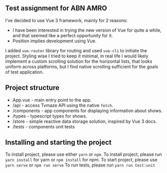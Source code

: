## Test assignment for ABN AMRO

I've decided to use Vue 3 framework, mainly for 2 reasons:

- I have been interested in trying the new version of Vue for quite a while, and that seemed like a perfect opportunity for it.
- Position implies development using Vue.

I added `vue-router` library for routing and used `vue-cli` to initiate the project.
Styling wise I tried to keep it minimal, in real life I would likely implement a custom scrolling solution for the horizontal lists,
that looks uniform across platforms, but I find native scrolling sufficient for the goals of test application.

## Project structure
- App.vue - main entry point to the app. 
- /api - access Tvmaze API using the native `fetch`.
- /components - app components for displaying information about shows.
- /types - typescript types for shows.
- /store - simple reactive data storage solution, inspired by Vue 3 docs.
- /tests - components unit tests

## Installing and starting the project
To install project, please use either `yarn` or `npm`.
To install project, please run `yarn install` for yarn or `npm install` for npm.
To start project, please use `yarn serve` or `npm run serve`
To run tests, please run `yarn run test:unit`